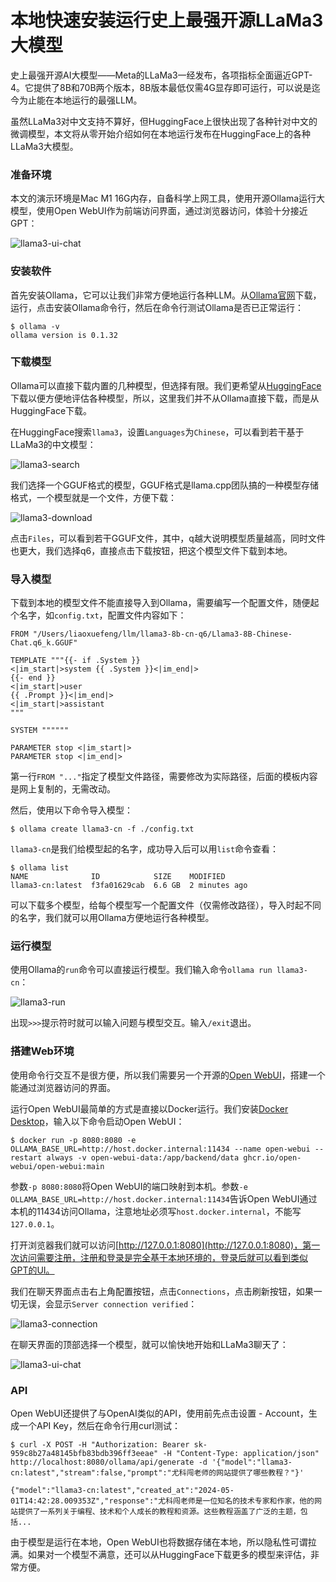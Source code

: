 # 本地快速安装运行史上最强开源LLaMa3大模型

史上最强开源AI大模型——Meta的LLaMa3一经发布，各项指标全面逼近GPT-4。它提供了8B和70B两个版本，8B版本最低仅需4G显存即可运行，可以说是迄今为止能在本地运行的最强LLM。

虽然LLaMa3对中文支持不算好，但HuggingFace上很快出现了各种针对中文的微调模型，本文将从零开始介绍如何在本地运行发布在HuggingFace上的各种LLaMa3大模型。

### 准备环境

本文的演示环境是Mac M1 16G内存，自备科学上网工具，使用开源Ollama运行大模型，使用Open WebUI作为前端访问界面，通过浏览器访问，体验十分接近GPT：

![llama3-ui-chat](llama3-ui.png)

### 安装软件

首先安装Ollama，它可以让我们非常方便地运行各种LLM。从[Ollama官网](https://ollama.com/)下载，运行，点击安装Ollama命令行，然后在命令行测试Ollama是否已正常运行：

```plain
$ ollama -v
ollama version is 0.1.32
```

### 下载模型

Ollama可以直接下载内置的几种模型，但选择有限。我们更希望从[HuggingFace](https://huggingface.co/)下载以便方便地评估各种模型，所以，这里我们并不从Ollama直接下载，而是从HuggingFace下载。

在HuggingFace搜索`llama3`，设置`Languages`为`Chinese`，可以看到若干基于LLaMa3的中文模型：

![llama3-search](download.png)

我们选择一个GGUF格式的模型，GGUF格式是llama.cpp团队搞的一种模型存储格式，一个模型就是一个文件，方便下载：

![llama3-download](download2.png)

点击`Files`，可以看到若干GGUF文件，其中，q越大说明模型质量越高，同时文件也更大，我们选择q6，直接点击下载按钮，把这个模型文件下载到本地。

### 导入模型

下载到本地的模型文件不能直接导入到Ollama，需要编写一个配置文件，随便起个名字，如`config.txt`，配置文件内容如下：

```plain
FROM "/Users/liaoxuefeng/llm/llama3-8b-cn-q6/Llama3-8B-Chinese-Chat.q6_k.GGUF"

TEMPLATE """{{- if .System }}
<|im_start|>system {{ .System }}<|im_end|>
{{- end }}
<|im_start|>user
{{ .Prompt }}<|im_end|>
<|im_start|>assistant
"""

SYSTEM """"""

PARAMETER stop <|im_start|>
PARAMETER stop <|im_end|>
```

第一行`FROM "..."`指定了模型文件路径，需要修改为实际路径，后面的模板内容是网上复制的，无需改动。

然后，使用以下命令导入模型：

```plain
$ ollama create llama3-cn -f ./config.txt
```

`llama3-cn`是我们给模型起的名字，成功导入后可以用`list`命令查看：

```plain
$ ollama list
NAME              ID            SIZE    MODIFIED
llama3-cn:latest  f3fa01629cab  6.6 GB  2 minutes ago
```

可以下载多个模型，给每个模型写一个配置文件（仅需修改路径），导入时起不同的名字，我们就可以用Ollama方便地运行各种模型。

### 运行模型

使用Ollama的`run`命令可以直接运行模型。我们输入命令`ollama run llama3-cn`：

![llama3-run](ollama-cli.png)

出现`>>>`提示符时就可以输入问题与模型交互。输入`/exit`退出。

### 搭建Web环境

使用命令行交互不是很方便，所以我们需要另一个开源的[Open WebUI](https://github.com/open-webui/open-webui)，搭建一个能通过浏览器访问的界面。

运行Open WebUI最简单的方式是直接以Docker运行。我们安装[Docker Desktop](https://www.docker.com/products/docker-desktop/)，输入以下命令启动Open WebUI：

```plain
$ docker run -p 8080:8080 -e OLLAMA_BASE_URL=http://host.docker.internal:11434 --name open-webui --restart always -v open-webui-data:/app/backend/data ghcr.io/open-webui/open-webui:main
```

参数`-p 8080:8080`将Open WebUI的端口映射到本机。参数`-e OLLAMA_BASE_URL=http://host.docker.internal:11434`告诉Open WebUI通过本机的11434访问Ollama，注意地址必须写`host.docker.internal`，不能写`127.0.0.1`。

打开浏览器我们就可以访问[http://127.0.0.1:8080](http://127.0.0.1:8080)，第一次访问需要注册，注册和登录是完全基于本地环境的，登录后就可以看到类似GPT的UI。

我们在聊天界面点击右上角配置按钮，点击`Connections`，点击刷新按钮，如果一切无误，会显示`Server connection verified`：

![llama3-connection](config.png)

在聊天界面的顶部选择一个模型，就可以愉快地开始和LLaMa3聊天了：

![llama3-ui-chat](llama3-ui.png)

### API

Open WebUI还提供了与OpenAI类似的API，使用前先点击设置 - Account，生成一个API Key，然后在命令行用curl测试：

```plain
$ curl -X POST -H "Authorization: Bearer sk-959c8b27a48145bfb83bdb396ff3eeae" -H "Content-Type: application/json" http://localhost:8080/ollama/api/generate -d '{"model":"llama3-cn:latest","stream":false,"prompt":"尤科闯老师的网站提供了哪些教程？"}'

{"model":"llama3-cn:latest","created_at":"2024-05-01T14:42:28.009353Z","response":"尤科闯老师是一位知名的技术专家和作家，他的网站提供了一系列关于编程、技术和个人成长的教程和资源。这些教程涵盖了广泛的主题，包括...
```

由于模型是运行在本地，Open WebUI也将数据存储在本地，所以隐私性可谓拉满。如果对一个模型不满意，还可以从HuggingFace下载更多的模型来评估，非常方便。
